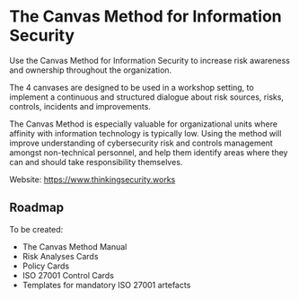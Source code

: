 # The Canvas Method for Information Security

Use the Canvas Method for Information Security to increase risk awareness and ownership throughout the organization. 

The 4 canvases are designed to be used in a workshop setting, to implement a continuous and structured dialogue about risk sources, risks, controls, incidents and improvements. 

The Canvas Method is especially valuable for organizational units where affinity with information technology is typically low. Using the method will improve understanding of cybersecurity risk and controls management amongst non-technical personnel, and help them identify areas where they can and should take responsibility themselves. 

Website: https://www.thinkingsecurity.works

## Roadmap

To be created:
- The Canvas Method Manual
- Risk Analyses Cards
- Policy Cards
- ISO 27001 Control Cards
- Templates for mandatory ISO 27001 artefacts
